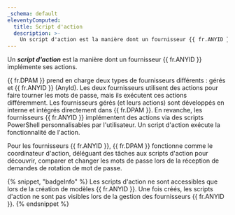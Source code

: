 ```yaml
---
_schema: default
eleventyComputed:
  title: Script d'action
  description: >-
    Un script d'action est la manière dont un fournisseur {{ fr.ANYID }} implémente ses actions.
---
```

Un ***script d'action*** est la manière dont un fournisseur {{ fr.ANYID }} implémente ses actions.

{{ fr.DPAM }} prend en charge deux types de fournisseurs différents : gérés et {{ fr.ANYID }} (AnyId). Les deux fournisseurs utilisent des actions pour faire tourner les mots de passe, mais ils exécutent ces actions différemment. Les fournisseurs gérés (et leurs actions) sont développés en interne et intégrés directement dans {{ fr.DPAM }}. En revanche, les fournisseurs {{ fr.ANYID }} implémentent des actions via des scripts PowerShell personnalisables par l'utilisateur. Un script d'action exécute la fonctionnalité de l'action.

Pour les fournisseurs {{ fr.ANYID }}, {{ fr.DPAM }} fonctionne comme le coordinateur d'action, déléguant des tâches aux scripts d'action pour découvrir, comparer et changer les mots de passe lors de la réception de demandes de rotation de mot de passe.

{% snippet, "badgeInfo" %}
Les scripts d'action ne sont accessibles que lors de la création de modèles {{ fr.ANYID }}. Une fois créés, les scripts d'action ne sont pas visibles lors de la gestion des fournisseurs {{ fr.ANYID }}.
{% endsnippet %}
